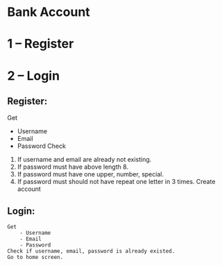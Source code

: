# **Bank Account**
# 1 – Register
# 2 – Login

## Register:
   Get 
   - Username 
   - Email 
   - Password
   Check
   1. If username and email are already not existing.
   2. If password must have above length 8.
   3. If password must have one upper, number, special.
   4. If password must should not have repeat one letter in 3 times.
   Create account
## Login:
    Get 
        - Username 
        - Email 
        - Password
    Check if username, email, password is already existed.
    Go to home screen.
